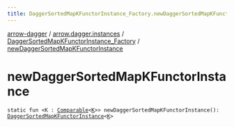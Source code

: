 ```yaml
---
title: DaggerSortedMapKFunctorInstance_Factory.newDaggerSortedMapKFunctorInstance - arrow-dagger
---
```


[arrow-dagger](../../index.html) / [arrow.dagger.instances](../index.html) / [DaggerSortedMapKFunctorInstance_Factory](index.html) / [newDaggerSortedMapKFunctorInstance](./new-dagger-sorted-map-k-functor-instance.html)

# newDaggerSortedMapKFunctorInstance

`static fun <K : `[`Comparable`](https://kotlinlang.org/api/latest/jvm/stdlib/kotlin/-comparable/index.html)`<`[`K`](new-dagger-sorted-map-k-functor-instance.html#K)`>> newDaggerSortedMapKFunctorInstance(): `[`DaggerSortedMapKFunctorInstance`](../-dagger-sorted-map-k-functor-instance/index.html)`<`[`K`](new-dagger-sorted-map-k-functor-instance.html#K)`>`